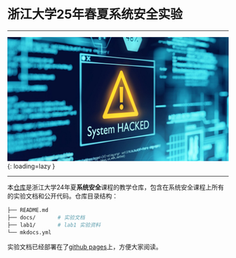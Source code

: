 # 浙江大学25年春夏系统安全实验

---

![](img/system-hacked.jpg){: loading=lazy }

---

本[仓库](https://github.com/syssec25/syssec25.git)是浙江大学24年夏**系统安全**课程的教学仓库，包含在系统安全课程上所有的实验文档和公开代码。仓库目录结构：

```bash
├── README.md
├── docs/       # 实验文档
├── lab1/       # lab1 实验资料
└── mkdocs.yml
```

实验文档已经部署在了[github pages](https://syssec25.github.io/syssec25/)上，方便大家阅读。
